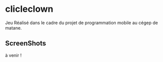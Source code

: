clicleclown
===========
Jeu Réalisé dans le cadre du projet de programmation mobile au cégep de matane.

ScreenShots
------------
à venir !
